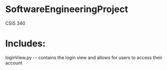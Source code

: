 # SoftwareEngineeringProject
CSIS 340


# Includes:
loginView.py        -- contains the login view and allows for users to access their account

